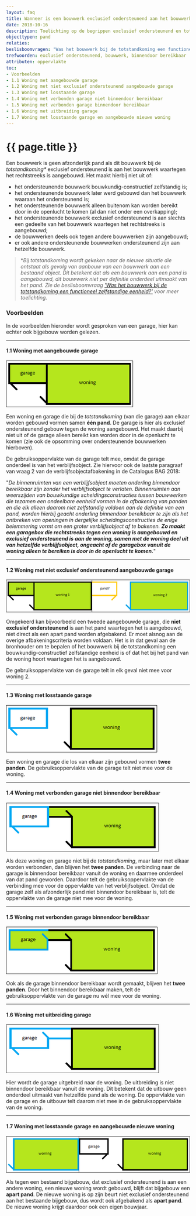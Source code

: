 ```yaml
---
layout: faq
title: Wanneer is een bouwwerk exclusief ondersteunend aan het bouwwerk waartegen het rechtstreeks is aangebouwd?
date: 2018-10-16
description: Toelichting op de begrippen exclusief ondersteunend en totstandkoming aan de hand van verschillende voorbeeldsituaties.
objecttypen: pand
relaties:
beslisboomvragen: "Was het bouwwerk bij de totstandkoming een functioneel zelfstandige eenheid?"
trefwoorden: exclusief ondersteunend, bouwwerk, binnendoor bereikbaar
attributen: oppervlakte
toc:
- Voorbeelden
- 1.1 Woning met aangebouwde garage
- 1.2 Woning met niet exclusief ondersteunend aangebouwde garage
- 1.3 Woning met losstaande garage
- 1.4 Woning met verbonden garage niet binnendoor bereikbaar
- 1.5 Woning met verbonden garage binnendoor bereikbaar
- 1.6 Woning met uitbreiding garage
- 1.7 Woning met losstaande garage en aangebouwde nieuwe woning
---
```


# {{ page.title }}

Een bouwwerk is geen afzonderlijk pand als dit bouwwerk bij de _totstandkoming*_ exclusief ondersteunend is aan het bouwwerk waartegen het rechtstreeks is aangebouwd. Het maakt hierbij niet uit of:

- het ondersteunende bouwwerk bouwkundig-constructief zelfstandig is;
- het ondersteunende bouwwerk later werd gebouwd dan het bouwwerk waaraan het ondersteunend is;
- het ondersteunende bouwwerk alleen buitenom kan worden bereikt door in de openlucht te komen (al dan niet onder een overkapping);
- het ondersteunende bouwwerk exclusief ondersteunend is aan slechts een gedeelte van het bouwwerk waartegen het rechtstreeks is aangebouwd;
- de bouwwerken deels ook tegen andere bouwwerken zijn aangebouwd;
- er ook andere ondersteunende bouwwerken ondersteunend zijn aan hetzelfde bouwwerk.

> *_Bij totstandkoming wordt gekeken naar de nieuwe situatie die ontstaat als gevolg van aanbouw van een bouwwerk aan een bestaand object. Dit betekent dat als een bouwwerk aan een pand is aangebouwd, dit bouwwerk niet per definitie onderdeel uitmaakt van het pand.
Zie de beslisboomvraag ['Was het bouwwerk bij de totstandkoming een functioneel zelfstandige eenheid?']({{-site.baseurl-}}/beslisboomvragen/pand-02) voor meer toelichting._

### Voorbeelden

In de voorbeelden hieronder wordt gesproken van een garage, hier kan echter ook bijgebouw worden gelezen.

----

#### 1.1 Woning met aangebouwde garage

![voorbeeld 1](afbeeldingen/woning-met-aangebouwde-garage.png "Woning met aangebouwde garage")

Een woning en garage die bij de _totstandkoming_ (van die garage) aan elkaar worden gebouwd vormen samen **één pand**. De garage is hier als exclusief ondersteunend gebouw tegen de woning aangebouwd. Het maakt daarbij niet uit of de garage alleen bereikt kan worden door in de openlucht te komen (zie ook de opsomming over ondersteunende bouwwerken hierboven).

De gebruiksoppervlakte van de garage telt mee, omdat de garage onderdeel is van het verblijfsobject. Zie hiervoor ook de laatste paragraaf van vraag 2 van de verblijfsobjectafbakening in de Catalogus BAG 2018:

"_De binnenruimten van een verblijfsobject moeten onderling binnendoor bereikbaar zijn zonder het verblijfsobject te verlaten. Binnenruimten aan weerszijden van bouwkundige scheidingsconstructies tussen bouwwerken die tezamen een ondeelbare eenheid vormen in de afbakening van panden en die elk alleen daarom niet zelfstandig voldoen aan de definitie van een pand, worden hierbij geacht onderling binnendoor bereikbaar te zijn als het ontbreken van openingen in dergelijke scheidingsconstructies de enige belemmering vormt om een groter verblijfsobject af te bakenen. **Zo maakt een garagebox die rechtstreeks tegen een woning is aangebouwd en exclusief ondersteunend is aan de woning, samen met de woning deel uit van hetzelfde verblijfsobject, ongeacht of de garagebox vanuit de woning alleen te bereiken is door in de openlucht te komen.**_"

----

#### 1.2 Woning met niet exclusief ondersteunend aangebouwde garage

![voorbeeld 2](afbeeldingen/woning-met-niet-exclusief-ondersteunend-aangebouwde-garage.png "Woning met niet exclusief ondersteunend aangebouwde garage")

Omgekeerd kan bijvoorbeeld een tweede aangebouwde garage, die **niet exclusief ondersteunend** is aan het pand waartegen het is aangebouwd, niet direct als een apart pand worden afgebakend. Er moet alsnog aan de overige afbakeningscriteria worden voldaan. Het is in dat geval aan de bronhouder om te bepalen of het bouwwerk bij de totstandkoming een bouwkundig-constructief zelfstandige eenheid is of dat het bij het pand van de woning hoort waartegen het is aangebouwd.

De gebruiksoppervlakte van de garage telt in elk geval niet mee voor woning 2.

----

#### 1.3 Woning met losstaande garage

![voorbeeld 3](afbeeldingen/woning-met-losstaande-garage.png "Woning met losstaande garage")

Een woning en garage die los van elkaar zijn gebouwd vormen **twee panden**. De gebruiksoppervlakte van de garage telt niet mee voor de woning.

----

#### 1.4 Woning met verbonden garage niet binnendoor bereikbaar

![voorbeeld 4](afbeeldingen/woning-met-verbonden-garage.png "Woning met verbonden garage niet binnendoor bereikbaar")

Als deze woning en garage niet bij de _totstandkoming_, maar later met elkaar worden verbonden, dan blijven het **twee panden**. De verbinding naar de garage is binnendoor bereikbaar vanuit de woning en daarmee onderdeel van dat pand geworden. Daardoor telt de gebruiksoppervlakte van de verbinding mee voor de oppervlakte van het verblijfsobject. Omdat de garage zelf als afzonderlijk pand niet binnendoor bereikbaar is, telt de oppervlakte van de garage niet mee voor de woning.

----

#### 1.5 Woning met verbonden garage binnendoor bereikbaar

![voorbeeld 5](afbeeldingen/woning-met-verbonden-garage-binnendoor-bereikbaar.png "Woning met verbonden garage binnendoor bereikbaar")

Ook als de garage binnendoor bereikbaar wordt gemaakt, blijven het **twee panden**. Door het binnendoor bereikbaar maken, telt de gebruiksoppervlakte van de garage nu wél mee voor de woning.

----

#### 1.6 Woning met uitbreiding garage

![voorbeeld 6](afbeeldingen/woning-met-uitbreiding-garage.png "Woning met uitbreiding garage")

Hier wordt de garage uitgebreid naar de woning. De uitbreiding is niet binnendoor bereikbaar vanuit de woning. Dit betekent dat de uitbouw geen onderdeel uitmaakt van hetzelfde pand als de woning. De oppervlakte van de garage en de uitbouw telt daarom niet mee in de gebruiksoppervlakte van de woning.

----

#### 1.7 Woning met losstaande garage en aangebouwde nieuwe woning

![voorbeeld 7](afbeeldingen/woning-met-losstaande-garage-en-aangebouwde-nieuwe-woning.png "Woning met losstaande garage en aangebouwde nieuwe woning")

Als tegen een bestaand bijgebouw, dat exclusief ondersteunend is aan een andere woning, een nieuwe woning wordt gebouwd, blijft dat bijgebouw een **apart pand**. De nieuwe woning is op zijn beurt niet exclusief ondersteunend aan het bestaande bijgebouw, dus wordt ook afgebakend als **apart pand**. De nieuwe woning krijgt daardoor ook een eigen bouwjaar.
